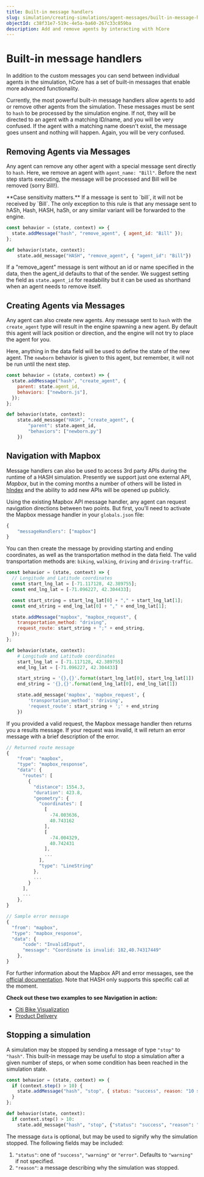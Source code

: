 ```yaml
---
title: Built-in message handlers
slug: simulation/creating-simulations/agent-messages/built-in-message-handlers
objectId: c38f31e7-519c-4e5a-ba60-267c33c859ba
description: Add and remove agents by interacting with hCore
---
```


# Built-in message handlers

In addition to the custom messages you can send between individual agents in the simulation, hCore has a set of built-in messages that enable more advanced functionality.

Currently, the most powerful built-in message handlers allow agents to add or remove other agents from the simulation. These messages must be sent to `hash` to be processed by the simulation engine. If not, they will be directed to an agent with a matching ID/name, and you will be very confused. If the agent with a matching name doesn't exist, the message goes unsent and nothing will happen. Again, you will be very confused.

## Removing Agents via Messages

Any agent can remove any other agent with a special message sent directly to `hash`. Here, we remove an agent with `agent_name: "Bill"`. Before the next step starts executing, the message will be processed and Bill will be removed \(sorry Bill!\).

<Hint style="warning">
**Case sensitivity matters.** If a message is sent to `bill`, it will not be received by `Bill`. The only exception to this rule is that any message sent to hASh, Hash, HASH, haSh, or any similar variant will be forwarded to the engine.
</Hint>

<Tabs>
<Tab title="JavaScript" >

```javascript
const behavior = (state, context) => {
  state.addMessage("hash", "remove_agent", { agent_id: "Bill" });
};
```

</Tab>

<Tab title="Python" >

```python
def behavior(state, context):
    state.add_message("HASH", "remove_agent", { "agent_id": "Bill"})
```

</Tab>
</Tabs>

If a "remove_agent" message is sent without an id or name specified in the data, then the agent_id defaults to that of the sender. We suggest setting the field as `state.agent_id` for readability but it can be used as shorthand when an agent needs to remove itself.

## Creating Agents via Messages

Any agent can also create new agents. Any message sent to `hash` with the `create_agent` type will result in the engine spawning a new agent. By default this agent will lack position or direction, and the engine will not try to place the agent for you.

Here, anything in the data field will be used to define the state of the new agent. The `newborn` behavior is given to this agent, but remember, it will not be run until the next step.

<Tabs>
<Tab title="JavaScript" >

```javascript
const behavior = (state, context) => {
  state.addMessage("hash", "create_agent", {
    parent: state.agent_id,
    behaviors: ["newborn.js"],
  });
};
```

</Tab>

<Tab title="Python" >

```python
def behavior(state, context):
    state.add_message("HASH", "create_agent", {
        "parent": state.agent_id,
        "behaviors": ["newborn.py"]
    })
```

</Tab>
</Tabs>

## Navigation with Mapbox

Message handlers can also be used to access 3rd party APIs during the runtime of a HASH simulation. Presently we support just one external API, _Mapbox_, but in the coming months a number of others will be listed in [hIndex](/index) and the ability to add new APIs will be opened up publicly.

Using the existing Mapbox API message handler, any agent can request navigation directions between two points. But first, you'll need to activate the Mapbox message handler in your `globals.json` file:

```javascript
{
    "messageHandlers": ["mapbox"]
}
```

You can then create the message by providing starting and ending coordinates, as well as the transportation method in the data field. The valid transportation methods are: `biking`, `walking`, `driving` and `driving-traffic`.

<Tabs>
<Tab title="JavaScript" >

```javascript
const behavior = (state, context) => {
  // Longitude and Latitude coordinates
  const start_lng_lat = [-71.117128, 42.389755];
  const end_lng_lat = [-71.096227, 42.304433];

  const start_string = start_lng_lat[0] + "," + start_lng_lat[1];
  const end_string = end_lng_lat[0] + "," + end_lng_lat[1];

  state.addMessage("mapbox", "mapbox_request", {
    transportation_method: "driving",
    request_route: start_string + ";" + end_string,
  });
};
```

</Tab>

<Tab title="Python" >

```python
def behavior(state, context):
    # Longitude and Latitude coordinates
    start_lng_lat = [-71.117128, 42.389755]
    end_lng_lat = [-71.096227, 42.304433]

    start_string = '{},{}'.format(start_lng_lat[0], start_lng_lat[1])
    end_string = '{},{}'.format(end_lng_lat[0], end_lng_lat[1])

    state.add_message('mapbox', 'mapbox_request', {
        'transportation_method': 'driving',
        'request_route': start_string + ';' + end_string
    })
```

</Tab>
</Tabs>

If you provided a valid request, the Mapbox message handler then returns you a results message. If your request was invalid, it will return an error message with a brief description of the error.

```javascript
// Returned route message
{
    "from": "mapbox",
    "type": "mapbox_response",
    "data": {
      "routes": [
        {
          "distance": 1554.3,
          "duration": 423.8,
          "geometry": {
            "coordinates": [
              [
                -74.003636,
                40.743162
              ],
              [
                -74.004329,
                40.742431
              ],
              ...
            ],
            "type": "LineString"
          },
          ...
        }
      ],
      ...
    },
}

// Sample error message
{
  "from": "mapbox",
  "type": "mapbox_response",
  "data": {
      "code": "InvalidInput",
      "message": "Coordinate is invalid: 182,40.74317449"
    },
}
```

For further information about the Mapbox API and error messages, see the [official documentation](https://docs.mapbox.com/api/navigation/#directions). Note that HASH only supports this specific call at the moment.

**Check out these two examples to see Navigation in action:**

- [Citi Bike Visualization](/@hash/citi-bike-visualization)
- [Product Delivery](/@hash/product-delivery)

## Stopping a simulation

A simulation may be stopped by sending a message of type `"stop"` to `"hash"`. This built-in message may be useful to stop a simulation after a given number of steps, or when some condition has been reached in the simulation state.

<Tabs>

<Tab title="JavaScript">

```javascript
const behavior = (state, context) => {
  if (context.step() > 10) {
    state.addMessage("hash", "stop", { status: "success", reason: "10 steps" });
  }
};
```

</Tab>

<Tab title="Python">

```python
def behavior(state, context):
  if context.step() > 10:
    state.add_message("hash", "stop", {"status": "success", "reason": "10 steps"})
```

</Tab>

</Tabs>

The message `data` is optional, but may be used to signify why the simulation stopped. The following fields may be included:

1.  `"status"`: one of `"success"`, `"warning"` or `"error"`. Defaults to `"warning"` if not specified.
2.  `"reason"`: a message describing why the simulation was stopped.
